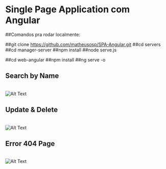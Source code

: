 # Single Page Application com Angular
##Comandos pra rodar localmente:

##git clone https://github.com/matheusosp/SPA-Angular.git
##cd servers
##cd manager-server
##npm install
##node serve.js


##cd web-angular
##npm install
##ng serve -o 

 ## Search by Name
 <br>![Alt Text](https://media.giphy.com/media/ItH9glsgN6k9u423b8/giphy.gif)
 ## Update & Delete
 <br>![Alt Text](https://media.giphy.com/media/otgYlNMesyLohjZKZU/giphy.gif)
 ## Error 404 Page
<br>![Alt Text](https://media.giphy.com/media/c1tPFpiuFLjB8RJ93e/giphy.gif)
